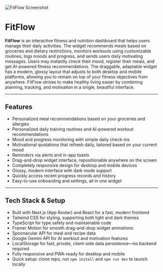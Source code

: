 ![FitFlow Screenshot](https://i.imgur.com/tycEfXn.png)

# FitFlow

**FitFlow** is an interactive fitness and nutrition dashboard that helps users manage their daily activities. The widget recommends meals based on groceries and dietary restrictions, monitors workouts using customizable routines, logs moods and progress, and sends users daily motivating messages. Users may instantly check their mood, register their meals, and get AI-powered fitness recommendations. The draggable, adaptable widget has a modern, glossy layout that adjusts to both desktop and mobile platforms, allowing you to remain on top of your fitness objectives from anywhere. FitFlow strives to make healthy living easier by combining planning, tracking, and motivation in a single, beautiful interface.

---

## Features

- Personalized meal recommendations based on your groceries and allergies  
- Personalized daily training routines and AI-powered workout recommendations  
- Mood and progress monitoring with simple daily check-ins  
- Motivational quotations that refresh daily, tailored based on your current mood  
- Reminders via alerts and in-app toasts  
- Drag-and-drop widget interface, repositionable anywhere on the screen  
- Completely responsive design for desktop and mobile devices  
- Glossy, modern interface with dark mode support  
- Quickly access recent progress records and history  
- Easy-to-use onboarding and settings, all in one widget  

---

## Tech Stack & Setup

- Built with Next.js (App Router) and React for a fast, modern frontend  
- Tailwind CSS for styling, supporting both light and dark themes  
- TypeScript for type safety and maintainable code  
- Framer Motion for smooth drag-and-drop widget animations  
- Spoonacular API for meal and recipe data  
- Google Gemini API for AI workout and motivation features  
- LocalStorage for fast, private, client-side data persistence—no backend required  
- Fully responsive and PWA-ready for desktop and mobile  
- Quick setup: clone repo, run `npm install` and `npm run dev` to launch locally  

